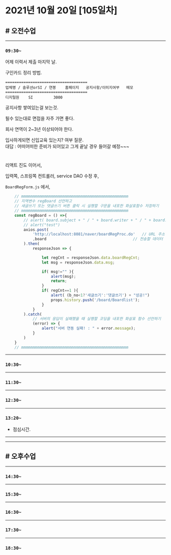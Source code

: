 # 2021년 10월 20일 [105일차]

## # 오전수업
----
### `09:30~`

어제 이력서 제출 마지막 날.    

구인카드 정리 방법.   

```
====================================
업체명 / 솔루션orSI / 연봉    홈페이지   공지사항/이미지여부   메모   
====================================
디지털원    SI         3000      
```

공지사항 쌓여있는걸 보는것.      
 
될수 있는대로 면접을 자주 가면 좋다.     
  
회사 연역이 2~3년 이상되어야 한다.     

입사하게되면 신입교육 있는지? 여부 질문.      
대답 : 어떠어떠한 준비가 되어있고 그게 끝날 경우 들어갈 예정~~~    

#

리액트 진도 이어서,   

입력쪽, 스프링쪽 컨트롤러, service DAO 수정 후,  

`BoardRegForm.js` 에서,  

```js
    // mmmmmmmmmmmmmmmmmmmmmmmmmmmmmmmmmmmmmmmmmmmmmmm
    // 지역변수 regBoard 선언하고   
    // 새글쓰기 또는 댓글쓰기 버튼 클릭 시 실행할 구문을 내포한 화살표함수 저장하기   
    // mmmmmmmmmmmmmmmmmmmmmmmmmmmmmmmmmmmmmmmmmmmmmmm
    const regBoard = () =>{
        // alert( board.subject + " / " + board.writer + " / " + board.content )
        // alert("test")
        axios.post(
            'http://localhost:8081/naver/boardRegProc.do'   // URL 주소  
            ,board                                      // 전송할 데이터
        ).then(
            responseJson => {

                let regCnt = responseJson.data.boardRegCnt;
                let msg = responseJson.data.msg;

                if( msg!="" ){
                    alert(msg);
                    return;
                }
                if( regCnt==1 ){
                    alert( (b_no<1?'새글쓰기':'댓글쓰기') + "성공!")
                    props.history.push('/board/Boardlist');
                }
            }
        ).catch(
            // 서버의 응답이 실패했을 때 실행할 코딩을 내포한 화살표 함수 선언하기
            (error) => {
                alert("서버 연동 실패! : " + error.message);
            }
        )
    }
    // mmmmmmmmmmmmmmmmmmmmmmmmmmmmmmmmmmmmmmmmmmmmmmm
```

----
### `10:30~`








----
### `11:30~`








----
### `12:30~`








----
### `13:20~`

  - 점심시간.

---
---

## # 오후수업

---
### `14:30~`










---
### `15:30~`









----
### `16:30~`








----
### `17:30~`








----
### `18:30~`
